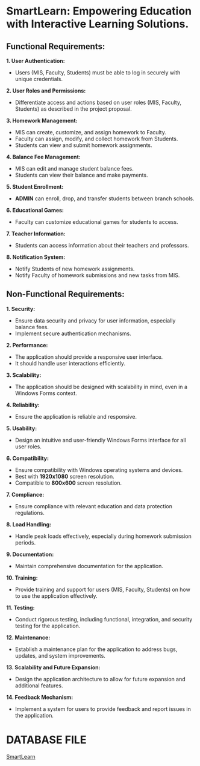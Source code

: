 # SmartLearn: Empowering Education with Interactive Learning Solutions.

## Functional Requirements:

**1. User Authentication:** 
- Users (MIS, Faculty, Students) must be able to log in securely with unique
credentials.

**2. User Roles and Permissions:** 
- Differentiate access and actions based on user roles (MIS,
Faculty, Students) as described in the project proposal.

**3. Homework Management:**
- MIS can create, customize, and assign homework to Faculty.
- Faculty can assign, modify, and collect homework from Students.
- Students can view and submit homework assignments.

**4. Balance Fee Management:**
- MIS can edit and manage student balance fees.
- Students can view their balance and make payments.

**5. Student Enrollment:**
- **ADMIN** can enroll, drop, and transfer students between branch schools.

**6. Educational Games:**
- Faculty can customize educational games for students to access.

**7. Teacher Information:**
- Students can access information about their teachers and professors.

**8. Notification System:**
- Notify Students of new homework assignments.
- Notify Faculty of homework submissions and new tasks from MIS.


## Non-Functional Requirements:

**1. Security:**
- Ensure data security and privacy for user information, especially balance fees.
- Implement secure authentication mechanisms.

**2. Performance:**
- The application should provide a responsive user interface.
- It should handle user interactions efficiently.

**3. Scalability:**
- The application should be designed with scalability in mind, even in a Windows Forms context.

**4. Reliability:**
- Ensure the application is reliable and responsive.

**5. Usability:**
- Design an intuitive and user-friendly Windows Forms interface for all user roles.

**6. Compatibility:**
- Ensure compatibility with Windows operating systems and devices.
- Best with **1920x1080** screen resolution.
- Compatible to **800x600** screen resolution.

**7. Compliance:**
- Ensure compliance with relevant education and data protection regulations.

**8. Load Handling:**
- Handle peak loads effectively, especially during homework submission periods.

**9. Documentation:**
- Maintain comprehensive documentation for the application.

**10. Training:**
- Provide training and support for users (MIS, Faculty, Students) on how to use the application
effectively.

**11. Testing:**
- Conduct rigorous testing, including functional, integration, and security testing for the
application.

**12. Maintenance:**
- Establish a maintenance plan for the application to address bugs, updates, and system
improvements.

**13. Scalability and Future Expansion:**
- Design the application architecture to allow for future expansion and additional features.

**14. Feedback Mechanism:**
- Implement a system for users to provide feedback and report issues in the application.

# DATABASE FILE
[SmartLearn](https://github.com/JshMaxer/SLEEILS/files/13464558/smartlearn.zip)

